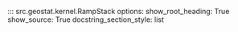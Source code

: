 ::: src.geostat.kernel.RampStack
    options:
        show_root_heading: True
        show_source: True
        docstring_section_style: list
